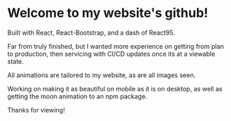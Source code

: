 # Welcome to my website's github!

Built with React, React-Bootstrap, and a dash of React95. 

Far from truly finished, but I wanted more experience on getting from plan to production, then servicing with CI/CD updates once its at a viewable state. 

All animations are tailored to my website, as are all images seen.

Working on making it as beautiful on mobile as it is on desktop, as well as getting the moon animation to an npm package.

Thanks for viewing!

